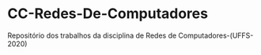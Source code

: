 # CC-Redes-De-Computadores
Repositório dos trabalhos da disciplina de Redes de Computadores-(UFFS-2020)
